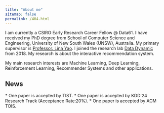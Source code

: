 ```yaml
---
title: "About me"
sitemap: false
permalink: /404.html
---
```


I am currently a CSIRO Early Research Career Fellow @ Data61. I have received my PhD degree from School of Computer
Science and Engineering, University of New South Wales (UNSW), Australia. My primary supervisor is
[Professor. Lina Yao](http://linayao.com). I joined the research lab [Data Dynamic](http://insdata.org/beta)
from 2018. My research is about the interactive recommendation system.

My main research interests are Machine Learning, Deep Learning, Reinforcement Learning, Recommender Systems
and other applications.

<h2>News</h2>
* One paper is accepted by TIST.
* One paper is accepted by KDD'24 Research Track (Acceptance Rate:20%).
* One paper is accepted by ACM TOIS.